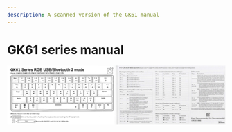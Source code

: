 ```yaml
---
description: A scanned version of the GK61 manual
---
```


# GK61 series manual

![Scanned with a 300DPI scanner](<.gitbook/assets/GK61 Series Manual.png>)
